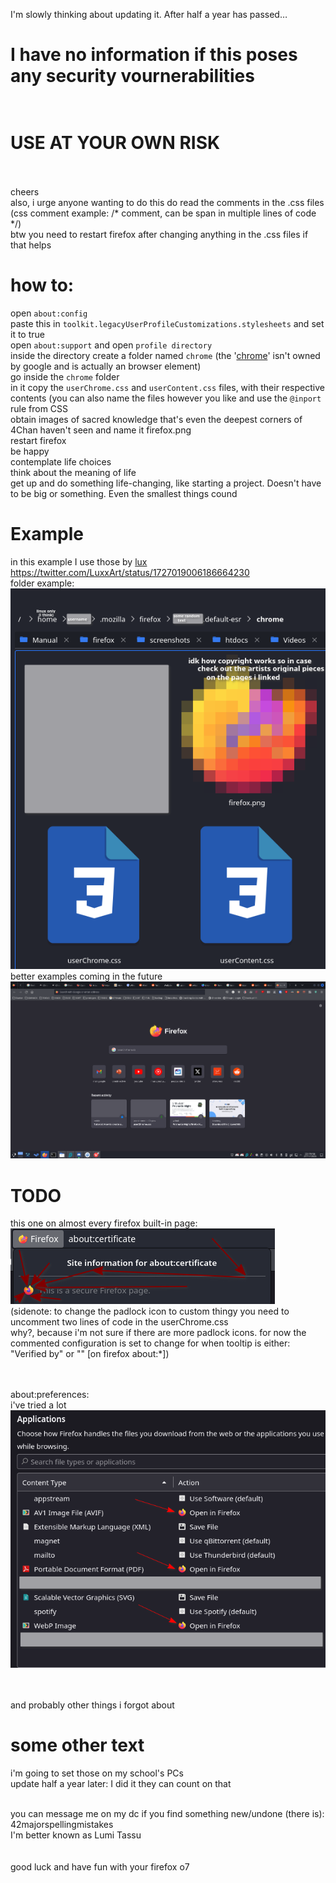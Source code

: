I'm slowly thinking about updating it. After half a year has passed…

# I have no information if this poses any security vournerabilities<br><br>
# USE AT YOUR OWN RISK<br><br>
cheers<br>
also, i urge anyone wanting to do this do read the comments in the .css files<br>
(css comment example: /\*  comment, can be span in multiple lines of code \*/)<br>
btw you need to restart firefox after changing anything in the .css files if that helps<br>

# how to:
open ```about:config```<br>
paste this in ```toolkit.legacyUserProfileCustomizations.stylesheets``` and set it to true<br>
open ```about:support``` and open ```profile directory```<br>
inside the directory create a folder named ```chrome``` (the '[chrome](https://firefox-source-docs.mozilla.org/build/buildsystem/chrome-registration.html)' isn't owned by google and is actually an browser element)<br>
go inside the ```chrome``` folder<br>
in it copy the ```userChrome.css``` and ```userContent.css``` files, with their respective contents (you can also name the files however you like and use the ```@inport``` rule from CSS<br>
obtain images of sacred knowledge that's even the deepest corners of 4Chan haven't seen and name it firefox.png<br>
restart firefox<br>
be happy<br>
contemplate life choices<br>
think about the meaning of life<br>
get up and do something life-changing, like starting a project. Doesn't have to be big or something. Even the smallest things cound<br>


# Example
in this example I use those by [lux](https://twitter.com/LuxxArt)<br>
https://twitter.com/LuxxArt/status/1727019006186664230<br>
folder example:<br>![folder view](img/folder.png)<br>
better examples coming in the future
![how do i attach an image in this thing?](img/example.png)<br>

# TODO
this one on almost every firefox built-in page:<br>
![Alt text](img/bad1.png)<br>
(sidenote: to change the padlock icon to custom thingy you need to uncomment two lines of code in the userChrome.css<br>
why?, because i'm not sure if there are more padlock icons. for now the commented configuration is set to change for when tooltip is either:<br>
"Verified by" or "" \[on firefox about:\*\])<br><br><br>

about:preferences:<br>
i've tried a lot<br>
![Alt text](img/bad2.png)<br><br><br>

and probably other things i forgot about<br>

# some other text
i'm going to set those on my school's PCs<br>
update half a year later: I did it
they can count on that<br><br>

you can message me on my dc if you find something new/undone (there is): 42majorspellingmistakes<br>
I'm better known as Lumi Tassu<br><br><br>
good luck and have fun with your firefox o7<br>
